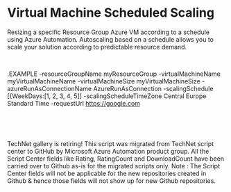 ﻿Virtual Machine Scheduled Scaling
=================================

            

Resizing a specific Resource Group Azure VM according to a schedule using Azure Automation. Autoscaling based on a schedule allows you to scale your solution according to predictable resource demand.


 


.EXAMPLE
-resourceGroupName myResourceGroup
-virtualMachineName myVirtualMachineName
-virtualMachineSize myVirtualMachineSize
-azureRunAsConnectionName AzureRunAsConnection 
-scalingSchedule [{WeekDays:[1, 2, 3, 4, 5]]
-scalingScheduleTimeZone Central Europe Standard Time
-requestUrl https://google.com


 

 

        
    
TechNet gallery is retiring! This script was migrated from TechNet script center to GitHub by Microsoft Azure Automation product group. All the Script Center fields like Rating, RatingCount and DownloadCount have been carried over to Github as-is for the migrated scripts only. Note : The Script Center fields will not be applicable for the new repositories created in Github & hence those fields will not show up for new Github repositories.
